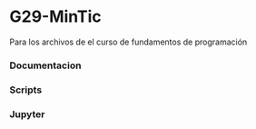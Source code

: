 # G29-MinTic
Para los archivos de el curso de fundamentos de programación

### Documentacion
### Scripts
### Jupyter
